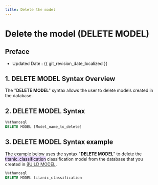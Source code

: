 ```yaml
---
title: Delete the model
---
```


# **Delete the model (DELETE MODEL)**

## Preface

- Updated Date : {{ git_revision_date_localized }}

## **1. DELETE MODEL Syntax Overview**

The "**DELETE MODEL**" syntax allows the user to delete models created in the database.

## **2. DELETE MODEL Syntax**

```sql
%%thanosql
DELETE MODEL [Model_name_to_delete]
```

## **3. DELETE MODEL Syntax example**

The example below uses the syntax "**DELETE MODEL**" to delete the <mark style="background-color:#E9D7FD ">titanic_classification</mark> classification model from the database that you created in [BUILD MODEL](/en/how-to_guides/ThanoSQL_ml/BUILD_MODEL_SYNTAX/).

```sql
%%thanosql
DELETE MODEL titanic_classification
```
